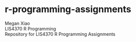 # r-programming-assignments

Megan Xiao<br>
LIS4370 R Programming<br>
Repository for LIS4370 R Programming Assignments<br>
